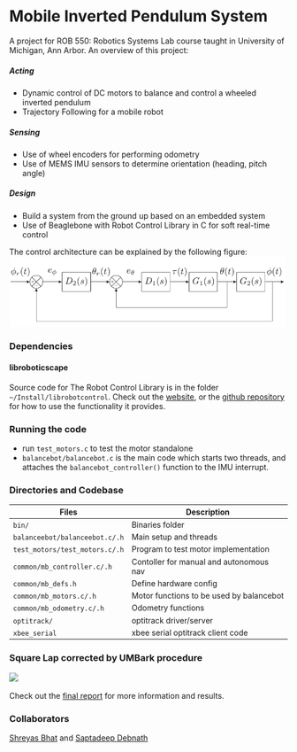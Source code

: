 # Mobile Inverted Pendulum System

A project for ROB 550: Robotics Systems Lab course taught in University of Michigan, Ann Arbor. An overview of this project:
##### Acting
- Dynamic control of DC motors to balance and control a wheeled inverted pendulum
- Trajectory Following for a mobile robot

##### Sensing 
- Use of wheel encoders for performing odometry
- Use of MEMS IMU sensors to determine orientation (heading, pitch angle)

##### Design
- Build a system from the ground up based on an embedded system
- Use of Beaglebone with Robot Control Library in C for soft real-time control


The control architecture can be explained by the following figure: 
<img src="fullcontrol.PNG" width="500">

### Dependencies
#### libroboticscape
Source code for The Robot Control Library is in the folder `~/Install/librobotcontrol`. Check out the [website](http://strawsondesign.com/docs/librobotcontrol/index.html), or the [github repository](https://github.com/StrawsonDesign/librobotcontrol) for how to use the functionality it provides.


### Running the code
- run `test_motors.c` to test the motor standalone
- `balancebot/balancebot.c` is the main code which starts two threads, and attaches the `balancebot_controller()` function to the IMU interrupt.

### Directories and Codebase 

| Files                             | Description   |
| -------------                     | -------------  |
| `bin/`                            | Binaries folder  |
| `balanceebot/balanceebot.c/.h`    | Main setup and threads |
| `test_motors/test_motors.c/.h`    | Program to test motor implementation|
| `common/mb_controller.c/.h `      | Contoller for manual and autonomous nav |
| `common/mb_defs.h  `              | Define hardware config|
| `common/mb_motors.c/.h  `         | Motor functions to be used by balancebot|
| `common/mb_odometry.c/.h	`       | Odometry functions|
| `optitrack/`                      | optitrack driver/server|
| `xbee_serial`                     | xbee serial optitrack client code|


### Square Lap corrected by UMBark procedure

<img src="squarelap.gif" width="500">

Check out the [final report](https://github.com/saptadeb/balanceBot/blob/master/05-balancebot-w20.pdf) for more information and results.

### Collaborators
[Shreyas Bhat]() and [Saptadeep Debnath](https://www.linkedin.com/in/saptadeep-deb/)

